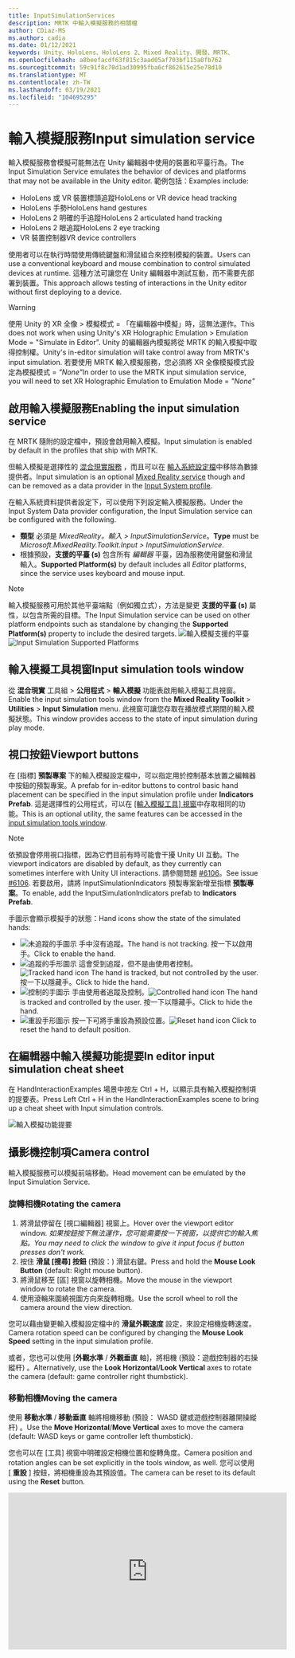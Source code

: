 ```yaml
---
title: InputSimulationServices
description: MRTK 中輸入模擬服務的相關檔
author: CDiaz-MS
ms.author: cadia
ms.date: 01/12/2021
keywords: Unity、HoloLens、HoloLens 2、Mixed Reality、開發、MRTK、
ms.openlocfilehash: a8beefacdf63f815c3aad05af703bf115a0fb762
ms.sourcegitcommit: 59c91f8c70d1ad30995fba6cf862615e25e78d10
ms.translationtype: MT
ms.contentlocale: zh-TW
ms.lasthandoff: 03/19/2021
ms.locfileid: "104695295"
---
```

# <a name="input-simulation-service"></a><span data-ttu-id="40c0b-104">輸入模擬服務</span><span class="sxs-lookup"><span data-stu-id="40c0b-104">Input simulation service</span></span>

<span data-ttu-id="40c0b-105">輸入模擬服務會模擬可能無法在 Unity 編輯器中使用的裝置和平臺行為。</span><span class="sxs-lookup"><span data-stu-id="40c0b-105">The Input Simulation Service emulates the behavior of devices and platforms that may not be available in the Unity editor.</span></span> <span data-ttu-id="40c0b-106">範例包括：</span><span class="sxs-lookup"><span data-stu-id="40c0b-106">Examples include:</span></span>

* <span data-ttu-id="40c0b-107">HoloLens 或 VR 裝置標頭追蹤</span><span class="sxs-lookup"><span data-stu-id="40c0b-107">HoloLens or VR device head tracking</span></span>
* <span data-ttu-id="40c0b-108">HoloLens 手勢</span><span class="sxs-lookup"><span data-stu-id="40c0b-108">HoloLens hand gestures</span></span>
* <span data-ttu-id="40c0b-109">HoloLens 2 明確的手追蹤</span><span class="sxs-lookup"><span data-stu-id="40c0b-109">HoloLens 2 articulated hand tracking</span></span>
* <span data-ttu-id="40c0b-110">HoloLens 2 眼追蹤</span><span class="sxs-lookup"><span data-stu-id="40c0b-110">HoloLens 2 eye tracking</span></span>
* <span data-ttu-id="40c0b-111">VR 裝置控制器</span><span class="sxs-lookup"><span data-stu-id="40c0b-111">VR device controllers</span></span>

<span data-ttu-id="40c0b-112">使用者可以在執行時間使用傳統鍵盤和滑鼠組合來控制模擬的裝置。</span><span class="sxs-lookup"><span data-stu-id="40c0b-112">Users can use a conventional keyboard and mouse combination to control simulated devices at runtime.</span></span> <span data-ttu-id="40c0b-113">這種方法可讓您在 Unity 編輯器中測試互動，而不需要先部署到裝置。</span><span class="sxs-lookup"><span data-stu-id="40c0b-113">This approach allows testing of interactions in the Unity editor without first deploying to a device.</span></span>

> [!WARNING]
> <span data-ttu-id="40c0b-114">使用 Unity 的 XR 全像 > 模擬模式 = 「在編輯器中模擬」時，這無法運作。</span><span class="sxs-lookup"><span data-stu-id="40c0b-114">This does not work when using Unity's XR Holographic Emulation > Emulation Mode = "Simulate in Editor".</span></span> <span data-ttu-id="40c0b-115">Unity 的編輯器內模擬將從 MRTK 的輸入模擬中取得控制權。</span><span class="sxs-lookup"><span data-stu-id="40c0b-115">Unity's in-editor simulation will take control away from MRTK's input simulation.</span></span> <span data-ttu-id="40c0b-116">若要使用 MRTK 輸入模擬服務，您必須將 XR 全像模擬模式設定為模擬模式 = *"None"*</span><span class="sxs-lookup"><span data-stu-id="40c0b-116">In order to use the MRTK input simulation service, you will need to set XR Holographic Emulation to Emulation Mode = *"None"*</span></span>

## <a name="enabling-the-input-simulation-service"></a><span data-ttu-id="40c0b-117">啟用輸入模擬服務</span><span class="sxs-lookup"><span data-stu-id="40c0b-117">Enabling the input simulation service</span></span>

<span data-ttu-id="40c0b-118">在 MRTK 隨附的設定檔中，預設會啟用輸入模擬。</span><span class="sxs-lookup"><span data-stu-id="40c0b-118">Input simulation is enabled by default in the profiles that ship with MRTK.</span></span>

<span data-ttu-id="40c0b-119">但輸入模擬是選擇性的 [混合現實服務](../../out-of-scope/MixedRealityServices.md) ，而且可以在 [輸入系統設定檔](../Input/InputProviders.md)中移除為數據提供者。</span><span class="sxs-lookup"><span data-stu-id="40c0b-119">Input simulation is an optional [Mixed Reality service](../../out-of-scope/MixedRealityServices.md) though and can be removed as a data provider in the [Input System profile](../Input/InputProviders.md).</span></span>

<span data-ttu-id="40c0b-120">在輸入系統資料提供者設定下，可以使用下列設定輸入模擬服務。</span><span class="sxs-lookup"><span data-stu-id="40c0b-120">Under the Input System Data provider configuration, the Input Simulation service can be configured with the following.</span></span>

* <span data-ttu-id="40c0b-121">**類型** 必須是 *MixedReality。輸入 > InputSimulationService*。</span><span class="sxs-lookup"><span data-stu-id="40c0b-121">**Type** must be *Microsoft.MixedReality.Toolkit.Input > InputSimulationService*.</span></span>
* <span data-ttu-id="40c0b-122">根據預設，**支援的平臺 (s)** 包含所有 *編輯器* 平臺，因為服務使用鍵盤和滑鼠輸入。</span><span class="sxs-lookup"><span data-stu-id="40c0b-122">**Supported Platform(s)** by default includes all *Editor* platforms, since the service uses keyboard and mouse input.</span></span>

> [!NOTE]
> <span data-ttu-id="40c0b-123">輸入模擬服務可用於其他平臺端點（例如獨立式），方法是變更 **支援的平臺 (s)** 屬性，以包含所需的目標。</span><span class="sxs-lookup"><span data-stu-id="40c0b-123">The Input Simulation service can be used on other platform endpoints such as standalone by changing the **Supported Platform(s)** property to include the desired targets.</span></span>
> <span data-ttu-id="40c0b-124">![輸入模擬支援的平臺](../Images/InputSimulation/InputSimulationSupportedPlatforms.gif)</span><span class="sxs-lookup"><span data-stu-id="40c0b-124">![Input Simulation Supported Platforms](../Images/InputSimulation/InputSimulationSupportedPlatforms.gif)</span></span>

## <a name="input-simulation-tools-window"></a><span data-ttu-id="40c0b-125">輸入模擬工具視窗</span><span class="sxs-lookup"><span data-stu-id="40c0b-125">Input simulation tools window</span></span>

<span data-ttu-id="40c0b-126">從 **混合現實** 工具組  >  **公用程式**  >  **輸入模擬** 功能表啟用輸入模擬工具視窗。</span><span class="sxs-lookup"><span data-stu-id="40c0b-126">Enable the input simulation tools window from the  **Mixed Reality Toolkit** > **Utilities** > **Input Simulation** menu.</span></span> <span data-ttu-id="40c0b-127">此視窗可讓您存取在播放模式期間的輸入模擬狀態。</span><span class="sxs-lookup"><span data-stu-id="40c0b-127">This window provides access to the state of input simulation during play mode.</span></span>

## <a name="viewport-buttons"></a><span data-ttu-id="40c0b-128">視口按鈕</span><span class="sxs-lookup"><span data-stu-id="40c0b-128">Viewport buttons</span></span>

<span data-ttu-id="40c0b-129">在 [指標] **預製專案** 下的輸入模擬設定檔中，可以指定用於控制基本放置之編輯器中按鈕的預製專案。</span><span class="sxs-lookup"><span data-stu-id="40c0b-129">A prefab for in-editor buttons to control basic hand placement can be specified in the input simulation profile under **Indicators Prefab**.</span></span> <span data-ttu-id="40c0b-130">這是選擇性的公用程式，可以在 [ [輸入模擬工具] 視窗](#input-simulation-tools-window)中存取相同的功能。</span><span class="sxs-lookup"><span data-stu-id="40c0b-130">This is an optional utility, the same features can be accessed in the [input simulation tools window](#input-simulation-tools-window).</span></span>

> [!NOTE]
> <span data-ttu-id="40c0b-131">依預設會停用視口指標，因為它們目前有時可能會干擾 Unity UI 互動。</span><span class="sxs-lookup"><span data-stu-id="40c0b-131">The viewport indicators are disabled by default, as they currently can sometimes interfere with Unity UI interactions.</span></span> <span data-ttu-id="40c0b-132">請參閱問題 [#6106](https://github.com/microsoft/MixedRealityToolkit-Unity/issues/6106)。</span><span class="sxs-lookup"><span data-stu-id="40c0b-132">See issue [#6106](https://github.com/microsoft/MixedRealityToolkit-Unity/issues/6106).</span></span> <span data-ttu-id="40c0b-133">若要啟用，請將 InputSimulationIndicators 預製專案新增至指標 **預製專案**。</span><span class="sxs-lookup"><span data-stu-id="40c0b-133">To enable, add the InputSimulationIndicators prefab to **Indicators Prefab**.</span></span>

<span data-ttu-id="40c0b-134">手圖示會顯示模擬手的狀態：</span><span class="sxs-lookup"><span data-stu-id="40c0b-134">Hand icons show the state of the simulated hands:</span></span>

* ![未追蹤的手圖示](../Images/InputSimulation/MRTK_InputSimulation_HandIndicator_Untracked.png) <span data-ttu-id="40c0b-136">手中沒有追蹤。</span><span class="sxs-lookup"><span data-stu-id="40c0b-136">The hand is not tracking.</span></span> <span data-ttu-id="40c0b-137">按一下以啟用手。</span><span class="sxs-lookup"><span data-stu-id="40c0b-137">Click to enable the hand.</span></span>
* <span data-ttu-id="40c0b-138">![追蹤的手形圖示](../Images/InputSimulation/MRTK_InputSimulation_HandIndicator_Tracked.png "追蹤的手形圖示") 這會受到追蹤，但不是由使用者控制。</span><span class="sxs-lookup"><span data-stu-id="40c0b-138">![Tracked hand icon](../Images/InputSimulation/MRTK_InputSimulation_HandIndicator_Tracked.png "Tracked hand icon") The hand is tracked, but not controlled by the user.</span></span> <span data-ttu-id="40c0b-139">按一下以隱藏手。</span><span class="sxs-lookup"><span data-stu-id="40c0b-139">Click to hide the hand.</span></span>
* <span data-ttu-id="40c0b-140">![控制的手圖示](../Images/InputSimulation/MRTK_InputSimulation_HandIndicator_Controlled.png "控制的手圖示") 手由使用者追蹤及控制。</span><span class="sxs-lookup"><span data-stu-id="40c0b-140">![Controlled hand icon](../Images/InputSimulation/MRTK_InputSimulation_HandIndicator_Controlled.png "Controlled hand icon") The hand is tracked and controlled by the user.</span></span> <span data-ttu-id="40c0b-141">按一下以隱藏手。</span><span class="sxs-lookup"><span data-stu-id="40c0b-141">Click to hide the hand.</span></span>
* <span data-ttu-id="40c0b-142">![重設手形圖示](../Images/InputSimulation/MRTK_InputSimulation_HandIndicator_Reset.png "重設手形圖示") 按一下可將手重設為預設位置。</span><span class="sxs-lookup"><span data-stu-id="40c0b-142">![Reset hand icon](../Images/InputSimulation/MRTK_InputSimulation_HandIndicator_Reset.png "Reset hand icon") Click to reset the hand to default position.</span></span>

## <a name="in-editor-input-simulation-cheat-sheet"></a><span data-ttu-id="40c0b-143">在編輯器中輸入模擬功能提要</span><span class="sxs-lookup"><span data-stu-id="40c0b-143">In editor input simulation cheat sheet</span></span>

<span data-ttu-id="40c0b-144">在 HandInteractionExamples 場景中按左 Ctrl + H，以顯示具有輸入模擬控制項的提要表。</span><span class="sxs-lookup"><span data-stu-id="40c0b-144">Press Left Ctrl + H in the HandInteractionExamples scene to bring up a cheat sheet with Input simulation controls.</span></span>

![輸入模擬功能提要](https://user-images.githubusercontent.com/39840334/86066480-13637f00-ba27-11ea-8814-d222d548f684.gif)

## <a name="camera-control"></a><span data-ttu-id="40c0b-146">攝影機控制項</span><span class="sxs-lookup"><span data-stu-id="40c0b-146">Camera control</span></span>

<span data-ttu-id="40c0b-147">輸入模擬服務可以模擬前端移動。</span><span class="sxs-lookup"><span data-stu-id="40c0b-147">Head movement can be emulated by the Input Simulation Service.</span></span>

### <a name="rotating-the-camera"></a><span data-ttu-id="40c0b-148">旋轉相機</span><span class="sxs-lookup"><span data-stu-id="40c0b-148">Rotating the camera</span></span>

1. <span data-ttu-id="40c0b-149">將滑鼠停留在 [視口編輯器] 視窗上。</span><span class="sxs-lookup"><span data-stu-id="40c0b-149">Hover over the viewport editor window.</span></span>
    <span data-ttu-id="40c0b-150">*如果按鈕按下無法運作，您可能需要按一下視窗，以提供它的輸入焦點。*</span><span class="sxs-lookup"><span data-stu-id="40c0b-150">*You may need to click the window to give it input focus if button presses don't work.*</span></span>
1. <span data-ttu-id="40c0b-151">按住 **滑鼠 [搜尋] 按鈕** (預設：) 滑鼠右鍵。</span><span class="sxs-lookup"><span data-stu-id="40c0b-151">Press and hold the **Mouse Look Button** (default: Right mouse button).</span></span>
1. <span data-ttu-id="40c0b-152">將滑鼠移至 [區] 視窗以旋轉相機。</span><span class="sxs-lookup"><span data-stu-id="40c0b-152">Move the mouse in the viewport window to rotate the camera.</span></span>
1. <span data-ttu-id="40c0b-153">使用滾輪來圍繞視圖方向來旋轉相機。</span><span class="sxs-lookup"><span data-stu-id="40c0b-153">Use the scroll wheel to roll the camera around the view direction.</span></span>

<span data-ttu-id="40c0b-154">您可以藉由變更輸入模擬設定檔中的 **滑鼠外觀速度** 設定，來設定相機旋轉速度。</span><span class="sxs-lookup"><span data-stu-id="40c0b-154">Camera rotation speed can be configured by changing the **Mouse Look Speed** setting in the input simulation profile.</span></span>

<span data-ttu-id="40c0b-155">或者，您也可以使用 [**外觀水準** / **外觀垂直** 軸]，將相機 (預設：遊戲控制器的右操縱杆) 。</span><span class="sxs-lookup"><span data-stu-id="40c0b-155">Alternatively, use the **Look Horizontal**/**Look Vertical** axes to rotate the camera (default: game controller right thumbstick).</span></span>

### <a name="moving-the-camera"></a><span data-ttu-id="40c0b-156">移動相機</span><span class="sxs-lookup"><span data-stu-id="40c0b-156">Moving the camera</span></span>

<span data-ttu-id="40c0b-157">使用 **移動水準** / **移動垂直** 軸將相機移動 (預設： WASD 鍵或遊戲控制器離開操縱杆) 。</span><span class="sxs-lookup"><span data-stu-id="40c0b-157">Use the **Move Horizontal**/**Move Vertical** axes to move the camera (default: WASD keys or game controller left thumbstick).</span></span>

<span data-ttu-id="40c0b-158">您也可以在 [工具] 視窗中明確設定相機位置和旋轉角度。</span><span class="sxs-lookup"><span data-stu-id="40c0b-158">Camera position and rotation angles can be set explicitly in the tools window, as well.</span></span> <span data-ttu-id="40c0b-159">您可以使用 [ **重設** ] 按鈕，將相機重設為其預設值。</span><span class="sxs-lookup"><span data-stu-id="40c0b-159">The camera can be reset to its default using the **Reset** button.</span></span>

<iframe width="560" height="315" src="https://www.youtube.com/embed/Z7L4I1ET7GU" class="center" frameborder="0" allow="accelerometer; encrypted-media; gyroscope; picture-in-picture" allowfullscreen />

## <a name="controller-simulation"></a><span data-ttu-id="40c0b-160">控制器模擬</span><span class="sxs-lookup"><span data-stu-id="40c0b-160">Controller simulation</span></span>

<span data-ttu-id="40c0b-161">輸入模擬支援模擬控制器裝置 (亦即移動控制器和手) 。</span><span class="sxs-lookup"><span data-stu-id="40c0b-161">The input simulation supports emulated controller devices (i.e. motion controllers and hands).</span></span> <span data-ttu-id="40c0b-162">這些虛擬控制器可以與任何支援一般控制器的物件互動，例如按鈕或 grabbable 物件。</span><span class="sxs-lookup"><span data-stu-id="40c0b-162">These virtual controllers can interact with any object that supports regular controllers, such as buttons or grabbable objects.</span></span>

### <a name="controller-simulation-mode"></a><span data-ttu-id="40c0b-163">控制器模擬模式</span><span class="sxs-lookup"><span data-stu-id="40c0b-163">Controller simulation mode</span></span>

<span data-ttu-id="40c0b-164">在 [ [輸入模擬工具] 視窗](#input-simulation-tools-window) 中， **預設控制器模擬模式** 設定會在三個不同的輸入模型之間切換。</span><span class="sxs-lookup"><span data-stu-id="40c0b-164">In the [input simulation tools window](#input-simulation-tools-window) the **Default Controller Simulation Mode** setting switches between three distinct input models.</span></span> <span data-ttu-id="40c0b-165">您也可以在輸入模擬設定檔中設定此預設模式。</span><span class="sxs-lookup"><span data-stu-id="40c0b-165">This default mode can also be set in the input simulation profile.</span></span>

* <span data-ttu-id="40c0b-166">明確表達的 *手：模擬* 具有聯合位置資料的全向裝置。</span><span class="sxs-lookup"><span data-stu-id="40c0b-166">*Articulated Hands*: Simulates a fully articulated hand device with joint position data.</span></span>

   <span data-ttu-id="40c0b-167">模擬 HoloLens 2 互動模型。</span><span class="sxs-lookup"><span data-stu-id="40c0b-167">Emulates HoloLens 2 interaction model.</span></span>

   <span data-ttu-id="40c0b-168">以確切定位或使用觸控為依據的互動，可在此模式中模擬。</span><span class="sxs-lookup"><span data-stu-id="40c0b-168">Interactions that are based on the precise positioning of the hand or use touching can be simulated in this mode.</span></span>

* <span data-ttu-id="40c0b-169">*手手勢*：利用點擊和基本手勢模擬簡化的模型。</span><span class="sxs-lookup"><span data-stu-id="40c0b-169">*Hand Gestures*: Simulates a simplified hand model with air tap and basic gestures.</span></span>

   <span data-ttu-id="40c0b-170">模擬 [HoloLens 互動模型](https://docs.microsoft.com/windows/mixed-reality/gestures)。</span><span class="sxs-lookup"><span data-stu-id="40c0b-170">Emulates [HoloLens interaction model](https://docs.microsoft.com/windows/mixed-reality/gestures).</span></span>

   <span data-ttu-id="40c0b-171">焦點是使用注視指標來控制。</span><span class="sxs-lookup"><span data-stu-id="40c0b-171">Focus is controlled using the Gaze pointer.</span></span> <span data-ttu-id="40c0b-172">「 *攻* 點」手勢用來與按鈕互動。</span><span class="sxs-lookup"><span data-stu-id="40c0b-172">The *Air Tap* gesture is used to interact with buttons.</span></span>

* <span data-ttu-id="40c0b-173">*移動控制器*：模擬與 VR 耳機搭配使用的動作控制器，其運作方式類似于與明確表達的互動。</span><span class="sxs-lookup"><span data-stu-id="40c0b-173">*Motion Controller*: Simulates a motion controller used with VR headsets that works similarly to far interactions with Articulated Hands.</span></span>

   <span data-ttu-id="40c0b-174">使用控制器互動模型來模擬 VR 耳機。</span><span class="sxs-lookup"><span data-stu-id="40c0b-174">Emulates VR headset with controllers interaction model.</span></span>

   <span data-ttu-id="40c0b-175">觸發程式、抓取和功能表鍵是透過鍵盤和滑鼠輸入模擬。</span><span class="sxs-lookup"><span data-stu-id="40c0b-175">The trigger, grab and menu keys are simulated via keyboard and mouse input.</span></span>

### <a name="simulating-controller-movement"></a><span data-ttu-id="40c0b-176">模擬控制器移動</span><span class="sxs-lookup"><span data-stu-id="40c0b-176">Simulating controller movement</span></span>

<span data-ttu-id="40c0b-177">按住 **左/靠右控制器操作金鑰** (預設：左方控制器的 *左移位* 和右邊控制器的 *空間*) ，以取得任一控制器的控制權。</span><span class="sxs-lookup"><span data-stu-id="40c0b-177">Press and hold the **Left/Right Controller Manipulation Key** (default: *Left Shift* for left controller and *Space* for right controller) to gain control of either controller.</span></span> <span data-ttu-id="40c0b-178">當按下操作按鍵時，控制器將會出現在 [功能區] 中。</span><span class="sxs-lookup"><span data-stu-id="40c0b-178">While the manipulation key is pressed, the controller will appear in the viewport.</span></span> <span data-ttu-id="40c0b-179">一旦釋放操作金鑰之後，控制器會在短暫的 **控制器隱藏 Timeout** 之後消失。</span><span class="sxs-lookup"><span data-stu-id="40c0b-179">Once the manipulation key is released, the controllers will disappear after a short **Controller Hide Timeout**.</span></span>

<span data-ttu-id="40c0b-180">您可以透過 [ [輸入模擬工具] 視窗](#input-simulation-tools-window) 中的相機來切換和凍結控制器，或按下 **切換左/向右控制器鍵** (預設值： *T* 代表左邊， *Y* 表示右邊的) 。</span><span class="sxs-lookup"><span data-stu-id="40c0b-180">Controllers can be toggled on and frozen relative to the camera in the [input simulation tools window](#input-simulation-tools-window) or by pressing the **Toggle Left/Right Controller Key** (default: *T* for left and *Y* for right).</span></span> <span data-ttu-id="40c0b-181">再按一次切換鍵，再次隱藏控制器。</span><span class="sxs-lookup"><span data-stu-id="40c0b-181">Press the toggle key again to hide the controllers again.</span></span> <span data-ttu-id="40c0b-182">若要操控控制器，必須保留 **左/右控制器操作金鑰** 。</span><span class="sxs-lookup"><span data-stu-id="40c0b-182">To manipulate the controllers, the **Left/Right Controller Manipulation Key** needs to be held.</span></span> <span data-ttu-id="40c0b-183">按兩下 **Left/Right 控制器操作金鑰** 也可以開啟/關閉控制器。</span><span class="sxs-lookup"><span data-stu-id="40c0b-183">Double tapping the **Left/Right Controller Manipulation Key** can also toggle the controllers on/off.</span></span>

<span data-ttu-id="40c0b-184">滑鼠移動會將控制器移至 [視圖] 平面。</span><span class="sxs-lookup"><span data-stu-id="40c0b-184">Mouse movement will move the controller in the view plane.</span></span> <span data-ttu-id="40c0b-185">您可以使用 **滑鼠滾輪**，更進一步或更接近相機來移動控制器。</span><span class="sxs-lookup"><span data-stu-id="40c0b-185">Controllers can be moved further or closer to the camera using the **mouse wheel**.</span></span>

<span data-ttu-id="40c0b-186">若要使用滑鼠旋轉控制器，請將 **左/右控制器操作金鑰** (*左移* 或 *空格*) *，然後* 將 **控制器旋轉按鈕** (預設： *左方 Ctrl* 按鈕) ，然後移動滑鼠以旋轉控制器。</span><span class="sxs-lookup"><span data-stu-id="40c0b-186">To rotate controllers using the mouse, hold both the **Left/Right Controller Manipulation Key** (*Left Shift* or *Space*) *and* the **Controller Rotate Button** (default: *Left Ctrl* button) and then move the mouse to rotate the controller.</span></span> <span data-ttu-id="40c0b-187">您可以藉由變更輸入模擬設定檔中的 **滑鼠控制器旋轉速度** 設定，來設定控制器旋轉速度。</span><span class="sxs-lookup"><span data-stu-id="40c0b-187">Controller rotation speed can be configured by changing the **Mouse Controller Rotation Speed** setting in the input simulation profile.</span></span>

<span data-ttu-id="40c0b-188">所有放置也都可以在 [ [輸入模擬工具] 視窗](#input-simulation-tools-window)中變更，包括重設為預設值。</span><span class="sxs-lookup"><span data-stu-id="40c0b-188">All hand placement can also changed in the [input simulation tools window](#input-simulation-tools-window), including resetting hands to default.</span></span>

### <a name="additional-profile-settings"></a><span data-ttu-id="40c0b-189">其他設定檔設定</span><span class="sxs-lookup"><span data-stu-id="40c0b-189">Additional profile settings</span></span>

* <span data-ttu-id="40c0b-190">**控制器深度乘數** 控制滑鼠滾輪深度移動的敏感度。</span><span class="sxs-lookup"><span data-stu-id="40c0b-190">**Controller Depth Multiplier** controls the sensitivity of the mouse scroll wheel depth movement.</span></span> <span data-ttu-id="40c0b-191">較大的數位會加速控制器縮放。</span><span class="sxs-lookup"><span data-stu-id="40c0b-191">A larger number will speed up controller zoom.</span></span>
* <span data-ttu-id="40c0b-192">**預設控制器距離** 是來自相機的控制器初始距離。</span><span class="sxs-lookup"><span data-stu-id="40c0b-192">**Default Controller Distance** is the initial distance of controllers from the camera.</span></span> <span data-ttu-id="40c0b-193">按一下 [ **重設** ] 按鈕控制器也會將控制器放在這個距離。</span><span class="sxs-lookup"><span data-stu-id="40c0b-193">Clicking the **Reset** button controllers will also place controllers at this distance.</span></span>
* <span data-ttu-id="40c0b-194">**控制器抖動量** 會將隨機動作新增至控制器。</span><span class="sxs-lookup"><span data-stu-id="40c0b-194">**Controller Jitter Amount** adds random motion to controllers.</span></span> <span data-ttu-id="40c0b-195">這項功能可用來模擬裝置上不正確的控制器追蹤，並確保互動適用于雜訊的輸入。</span><span class="sxs-lookup"><span data-stu-id="40c0b-195">This feature can be used to simulate inaccurate controller tracking on the device, and ensure that interactions work well with noisy input.</span></span>

<iframe width="560" height="315" src="https://www.youtube.com/embed/uRYfwuqsjBQ" class="center" frameborder="0" allow="accelerometer; encrypted-media; gyroscope; picture-in-picture" allowfullscreen />

### <a name="hand-gestures"></a><span data-ttu-id="40c0b-196">手勢</span><span class="sxs-lookup"><span data-stu-id="40c0b-196">Hand gestures</span></span>

<span data-ttu-id="40c0b-197">捏合、抓取、刺探等手勢也可以模擬。</span><span class="sxs-lookup"><span data-stu-id="40c0b-197">Hand gestures such as pinching, grabbing, poking, etc. can also be simulated.</span></span>

1. <span data-ttu-id="40c0b-198">使用 **left/Right 控制器操作金鑰** (*左移* 或 *空格*) 來啟用手形控制</span><span class="sxs-lookup"><span data-stu-id="40c0b-198">Enable hand control using the **Left/Right Controller Manipulation Key** (*Left Shift* or *Space*)</span></span>

2. <span data-ttu-id="40c0b-199">在操作時，按住滑鼠按鍵以執行手勢手勢。</span><span class="sxs-lookup"><span data-stu-id="40c0b-199">While manipulating, press and hold a mouse button to perform a hand gesture.</span></span>

<span data-ttu-id="40c0b-200">您可以對應每個滑鼠按鍵，使用 *左/中/右滑鼠右鍵手勢* 設定，將手圖形轉換成不同的手勢。</span><span class="sxs-lookup"><span data-stu-id="40c0b-200">Each of the mouse buttons can be mapped to transform the hand shape into a different gesture using the *Left/Middle/Right Mouse Hand Gesture* settings.</span></span> <span data-ttu-id="40c0b-201">當未按下任何按鈕時， *預設手勢* 是手的形狀。</span><span class="sxs-lookup"><span data-stu-id="40c0b-201">The *Default Hand Gesture* is the shape of the hand when no button is pressed.</span></span>

> [!NOTE]
> <span data-ttu-id="40c0b-202">縮小 *手勢是* 唯一執行「選取」動作的手勢。</span><span class="sxs-lookup"><span data-stu-id="40c0b-202">The *Pinch* gesture is the only gesture that performs the "Select" action at this point.</span></span>

### <a name="one-hand-manipulation"></a><span data-ttu-id="40c0b-203">單次操作</span><span class="sxs-lookup"><span data-stu-id="40c0b-203">One-hand manipulation</span></span>

1. <span data-ttu-id="40c0b-204">按住 **left/Right 控制器操作金鑰** (*左移* 或 *空格*) </span><span class="sxs-lookup"><span data-stu-id="40c0b-204">Press and hold **Left/Right Controller Manipulation Key** (*Left Shift* or *Space*)</span></span>
2. <span data-ttu-id="40c0b-205">物件上的點</span><span class="sxs-lookup"><span data-stu-id="40c0b-205">Point at object</span></span>
3. <span data-ttu-id="40c0b-206">按住滑鼠按鍵以縮小</span><span class="sxs-lookup"><span data-stu-id="40c0b-206">Hold mouse button to pinch</span></span>
4. <span data-ttu-id="40c0b-207">使用您的滑鼠移動物件</span><span class="sxs-lookup"><span data-stu-id="40c0b-207">Use your mouse to move the object</span></span>
5. <span data-ttu-id="40c0b-208">放開滑鼠按鍵以停止互動</span><span class="sxs-lookup"><span data-stu-id="40c0b-208">Release the mouse button to stop interaction</span></span>

<iframe width="560" height="315" src="https://www.youtube.com/embed/rM0xaHam6wM" class="center" frameborder="0" allow="accelerometer; encrypted-media; gyroscope; picture-in-picture" allowfullscreen />

### <a name="two-hand-manipulation"></a><span data-ttu-id="40c0b-209">雙手勢操作</span><span class="sxs-lookup"><span data-stu-id="40c0b-209">Two-hand manipulation</span></span>

<span data-ttu-id="40c0b-210">若要同時以兩種方式操作物件，建議使用持續性手動模式。</span><span class="sxs-lookup"><span data-stu-id="40c0b-210">For manipulating objects with two hands at the same time, the persistent hand mode is recommended.</span></span>

1. <span data-ttu-id="40c0b-211">按下切換鍵 (*T/Y*) 來切換。</span><span class="sxs-lookup"><span data-stu-id="40c0b-211">Toggle on both hands by pressing the toggle keys (*T/Y*).</span></span>
1. <span data-ttu-id="40c0b-212">一次處理一個手勢：</span><span class="sxs-lookup"><span data-stu-id="40c0b-212">Manipulate one hand at a time:</span></span>
    1. <span data-ttu-id="40c0b-213">按住 **空格鍵** 以控制右手邊</span><span class="sxs-lookup"><span data-stu-id="40c0b-213">Hold **Space** to control the right hand</span></span>
    1. <span data-ttu-id="40c0b-214">將手移至您要抓取物件的位置</span><span class="sxs-lookup"><span data-stu-id="40c0b-214">Move the hand to where you want to grab the object</span></span>
    1. <span data-ttu-id="40c0b-215">按下 **滑鼠左鍵** 可啟動 *縮小手勢。*</span><span class="sxs-lookup"><span data-stu-id="40c0b-215">Press the **left mouse button** to activate the *Pinch* gesture.</span></span>
    1. <span data-ttu-id="40c0b-216">釋放 **空間** 可停止控制右手邊。</span><span class="sxs-lookup"><span data-stu-id="40c0b-216">Release **Space** to stop controlling the right hand.</span></span> <span data-ttu-id="40c0b-217">手將會凍結並 *鎖定到縮小手勢，* 因為它已不再被操作。</span><span class="sxs-lookup"><span data-stu-id="40c0b-217">The hand will be frozen in place and be locked into the *Pinch* gesture since it is no longer being manipulated.</span></span>
1. <span data-ttu-id="40c0b-218">以另一種方式重複此程式，在第二個位置抓取相同的物件。</span><span class="sxs-lookup"><span data-stu-id="40c0b-218">Repeat the process with the other hand, grabbing the same object in a second spot.</span></span>
1. <span data-ttu-id="40c0b-219">現在這兩個手都會抓取相同的物件，您可以將其中一個物件移至兩個執行中的操作。</span><span class="sxs-lookup"><span data-stu-id="40c0b-219">Now that both hands are grabbing the same object, you can move either of them to perform two-handed manipulation.</span></span>

<iframe width="560" height="315" src="https://www.youtube.com/embed/Qol5OFNfN14" class="center" frameborder="0" allow="accelerometer; encrypted-media; gyroscope;picture-in-picture" allowfullscreen />

### <a name="ggv-gaze-gesture-and-voice-interaction"></a><span data-ttu-id="40c0b-220">GGV (注視、手勢和語音) 互動</span><span class="sxs-lookup"><span data-stu-id="40c0b-220">GGV (Gaze, Gesture, and Voice) interaction</span></span>

<span data-ttu-id="40c0b-221">根據預設，GGV 互動會在編輯器中啟用，但場景中不會有明確的手。</span><span class="sxs-lookup"><span data-stu-id="40c0b-221">By default, GGV interaction is enabled in-editor while there are no articulated hands present in the scene.</span></span>

1. <span data-ttu-id="40c0b-222">旋轉相機以指向互動物件上的注視游標 (滑鼠右鍵) </span><span class="sxs-lookup"><span data-stu-id="40c0b-222">Rotate the camera to point the gaze cursor at the interactable object (right mouse button)</span></span>
1. <span data-ttu-id="40c0b-223">按一下並按住 **滑鼠** 左鍵以進行互動</span><span class="sxs-lookup"><span data-stu-id="40c0b-223">Click and hold **left mouse button** to interact</span></span>
1. <span data-ttu-id="40c0b-224">再次旋轉相機以操作物件</span><span class="sxs-lookup"><span data-stu-id="40c0b-224">Rotate the camera again to manipulate the object</span></span>

<span data-ttu-id="40c0b-225">您可以切換輸入模擬設定檔內的 [ *已啟用手動可用輸入* ] 選項來關閉此功能。</span><span class="sxs-lookup"><span data-stu-id="40c0b-225">You can turn this off by toggling the *Is Hand Free Input Enabled* option inside the Input Simulation Profile.</span></span>

<span data-ttu-id="40c0b-226">此外，您可以使用模擬的手 GGV 互動</span><span class="sxs-lookup"><span data-stu-id="40c0b-226">In addition, you can use simulated hands for GGV interaction</span></span>

1. <span data-ttu-id="40c0b-227">藉由將 **手動模擬模式** 切換至 [輸入模擬設定檔](#enabling-the-input-simulation-service)中的 *手勢* 來啟用 GGV 模擬</span><span class="sxs-lookup"><span data-stu-id="40c0b-227">Enable GGV simulation by switching **Hand Simulation Mode** to *Gestures* in the [Input Simulation Profile](#enabling-the-input-simulation-service)</span></span>
1. <span data-ttu-id="40c0b-228">旋轉相機以指向互動物件上的注視游標 (滑鼠右鍵) </span><span class="sxs-lookup"><span data-stu-id="40c0b-228">Rotate the camera to point the gaze cursor at the interactable object (right mouse button)</span></span>
1. <span data-ttu-id="40c0b-229">按住 **空格鍵** 以控制右手邊</span><span class="sxs-lookup"><span data-stu-id="40c0b-229">Hold **Space** to control the right hand</span></span>
1. <span data-ttu-id="40c0b-230">按一下並按住 **滑鼠** 左鍵以進行互動</span><span class="sxs-lookup"><span data-stu-id="40c0b-230">Click and hold **left mouse button** to interact</span></span>
1. <span data-ttu-id="40c0b-231">使用您的滑鼠移動物件</span><span class="sxs-lookup"><span data-stu-id="40c0b-231">Use your mouse to move the object</span></span>
1. <span data-ttu-id="40c0b-232">放開滑鼠按鍵以停止互動</span><span class="sxs-lookup"><span data-stu-id="40c0b-232">Release the mouse button to stop interaction</span></span>

<iframe width="560" height="315" src="https://www.youtube.com/embed/6841rRMdqWw" class="center" frameborder="0" allow="accelerometer; encrypted-media; gyroscope; picture-in-picture" allowfullscreen />

### <a name="motion-controller-interaction"></a><span data-ttu-id="40c0b-233">移動控制器互動</span><span class="sxs-lookup"><span data-stu-id="40c0b-233">Motion controller interaction</span></span>

<span data-ttu-id="40c0b-234">模擬的動作控制器可透過與明確表達的相同方式來操作。</span><span class="sxs-lookup"><span data-stu-id="40c0b-234">The simulated motion controllers can be manipulated the same way articulated hands are.</span></span> <span data-ttu-id="40c0b-235">在觸發程式、抓取和功能表鍵分別對應至 *滑鼠左鍵*、 *G* 和 *M* 鍵的情況下，互動模型與明確的手互動很類似。</span><span class="sxs-lookup"><span data-stu-id="40c0b-235">The interaction model is similar to far interaction of articulated hand while the trigger, grab and menu keys are mapped to *left mouse button*, *G* and *M* key respectively.</span></span>

### <a name="eye-tracking"></a><span data-ttu-id="40c0b-236">眼球追蹤</span><span class="sxs-lookup"><span data-stu-id="40c0b-236">Eye tracking</span></span>

<span data-ttu-id="40c0b-237">您可以藉由檢查 [輸入模擬設定檔](#enabling-the-input-simulation-service)中的 [**模擬眼睛位置**] 選項來啟用 [眼睛追蹤模擬](../EyeTracking/EyeTracking_BasicSetup.md#simulating-eye-tracking-in-the-unity-editor)。</span><span class="sxs-lookup"><span data-stu-id="40c0b-237">[Eye tracking simulation](../EyeTracking/EyeTracking_BasicSetup.md#simulating-eye-tracking-in-the-unity-editor) can be enabled by checking the **Simulate Eye Position** option in the [Input Simulation Profile](#enabling-the-input-simulation-service).</span></span> <span data-ttu-id="40c0b-238">這不應該與 GGV 或移動控制器樣式互動一起使用 (因此，請確定 **預設控制器模擬模式** 已設定為 [ *已) ]* 。</span><span class="sxs-lookup"><span data-stu-id="40c0b-238">This should not be used with GGV or motion controller style interactions (so ensure that **Default Controller Simulation Mode** is set to *Articulated Hand*).</span></span>

## <a name="see-also"></a><span data-ttu-id="40c0b-239">另請參閱</span><span class="sxs-lookup"><span data-stu-id="40c0b-239">See also</span></span>

* <span data-ttu-id="40c0b-240">[輸入系統設定檔](../Input/InputProviders.md)。</span><span class="sxs-lookup"><span data-stu-id="40c0b-240">[Input System profile](../Input/InputProviders.md).</span></span>
